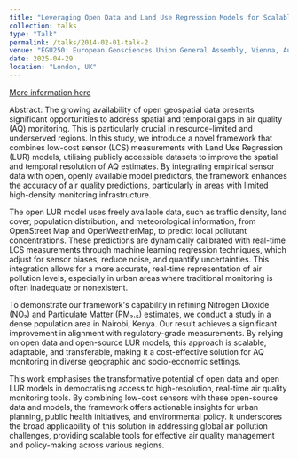 ```yaml
---
title: "Leveraging Open Data and Land Use Regression Models for Scalable Air Quality Monitoring: Integrating Low-Cost Sensors for Global Applicability"
collection: talks
type: "Talk"
permalink: /talks/2014-02-01-talk-2
venue: "EGU250: European Geosciences Union General Assembly, Vienna, Austria"
date: 2025-04-29
location: "London, UK"
---
```


[More information here](https://meetingorganizer.copernicus.org/EGU25/EGU25-1095.html)

Abstract:
The growing availability of open geospatial data presents significant opportunities to address spatial and temporal gaps in air quality (AQ) monitoring. This is particularly crucial in resource-limited and underserved regions. In this study, we introduce a novel framework that combines low-cost sensor (LCS) measurements with Land Use Regression (LUR) models, utilising publicly accessible datasets to improve the spatial and temporal resolution of AQ estimates. By integrating empirical sensor data with open, openly available model predictors, the framework enhances the accuracy of air quality predictions, particularly in areas with limited high-density monitoring infrastructure.

The open LUR model uses freely available data, such as traffic density, land cover, population distribution, and meteorological information, from OpenStreet Map and OpenWeatherMap, to predict local pollutant concentrations. These predictions are dynamically calibrated with real-time LCS measurements through machine learning regression techniques, which adjust for sensor biases, reduce noise, and quantify uncertainties. This integration allows for a more accurate, real-time representation of air pollution levels, especially in urban areas where traditional monitoring is often inadequate or nonexistent.

To demonstrate our framework's capability in refining Nitrogen Dioxide (NO₂) and Particulate Matter (PM₂.₅) estimates, we conduct a study in a dense population area in Nairobi, Kenya. Our result achieves a significant improvement in alignment with regulatory-grade measurements. By relying on open data and open-source LUR models, this approach is scalable, adaptable, and transferable, making it a cost-effective solution for AQ monitoring in diverse geographic and socio-economic settings.

This work emphasises the transformative potential of open data and open LUR models in democratising access to high-resolution, real-time air quality monitoring tools. By combining low-cost sensors with these open-source data and models, the framework offers actionable insights for urban planning, public health initiatives, and environmental policy. It underscores the broad applicability of this solution in addressing global air pollution challenges, providing scalable tools for effective air quality management and policy-making across various regions.